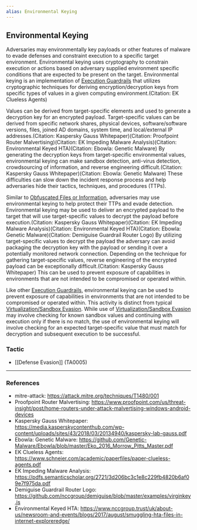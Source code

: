 ```yaml
---
alias: Environmental Keying
---
```


## Environmental Keying

Adversaries may environmentally key payloads or other features of malware to evade defenses and constraint execution to a specific target environment. Environmental keying uses cryptography to constrain execution or actions based on adversary supplied environment specific conditions that are expected to be present on the target. Environmental keying is an implementation of [Execution Guardrails](https://attack.mitre.org/techniques/T1480) that utilizes cryptographic techniques for deriving encryption/decryption keys from specific types of values in a given computing environment.(Citation: EK Clueless Agents)

Values can be derived from target-specific elements and used to generate a decryption key for an encrypted payload. Target-specific values can be derived from specific network shares, physical devices, software/software versions, files, joined AD domains, system time, and local/external IP addresses.(Citation: Kaspersky Gauss Whitepaper)(Citation: Proofpoint Router Malvertising)(Citation: EK Impeding Malware Analysis)(Citation: Environmental Keyed HTA)(Citation: Ebowla: Genetic Malware) By generating the decryption keys from target-specific environmental values, environmental keying can make sandbox detection, anti-virus detection, crowdsourcing of information, and reverse engineering difficult.(Citation: Kaspersky Gauss Whitepaper)(Citation: Ebowla: Genetic Malware) These difficulties can slow down the incident response process and help adversaries hide their tactics, techniques, and procedures (TTPs).

Similar to [Obfuscated Files or Information](https://attack.mitre.org/techniques/T1027), adversaries may use environmental keying to help protect their TTPs and evade detection. Environmental keying may be used to deliver an encrypted payload to the target that will use target-specific values to decrypt the payload before execution.(Citation: Kaspersky Gauss Whitepaper)(Citation: EK Impeding Malware Analysis)(Citation: Environmental Keyed HTA)(Citation: Ebowla: Genetic Malware)(Citation: Demiguise Guardrail Router Logo) By utilizing target-specific values to decrypt the payload the adversary can avoid packaging the decryption key with the payload or sending it over a potentially monitored network connection. Depending on the technique for gathering target-specific values, reverse engineering of the encrypted payload can be exceptionally difficult.(Citation: Kaspersky Gauss Whitepaper) This can be used to prevent exposure of capabilities in environments that are not intended to be compromised or operated within.

Like other [Execution Guardrails](https://attack.mitre.org/techniques/T1480), environmental keying can be used to prevent exposure of capabilities in environments that are not intended to be compromised or operated within. This activity is distinct from typical [Virtualization/Sandbox Evasion](https://attack.mitre.org/techniques/T1497). While use of [Virtualization/Sandbox Evasion](https://attack.mitre.org/techniques/T1497) may involve checking for known sandbox values and continuing with execution only if there is no match, the use of environmental keying will involve checking for an expected target-specific value that must match for decryption and subsequent execution to be successful.


### Tactic

- [[Defense Evasion]] (TA0005)


---
### References

- mitre-attack: https://attack.mitre.org/techniques/T1480/001
- Proofpoint Router Malvertising: https://www.proofpoint.com/us/threat-insight/post/home-routers-under-attack-malvertising-windows-android-devices
- Kaspersky Gauss Whitepaper: https://media.kasperskycontenthub.com/wp-content/uploads/sites/43/2018/03/20134940/kaspersky-lab-gauss.pdf
- Ebowla: Genetic Malware: https://github.com/Genetic-Malware/Ebowla/blob/master/Eko_2016_Morrow_Pitts_Master.pdf
- EK Clueless Agents: https://www.schneier.com/academic/paperfiles/paper-clueless-agents.pdf
- EK Impeding Malware Analysis: https://pdfs.semanticscholar.org/2721/3d206bc3c1e8c229fb4820b6af09e7f975da.pdf
- Demiguise Guardrail Router Logo: https://github.com/nccgroup/demiguise/blob/master/examples/virginkey.js
- Environmental Keyed HTA: https://www.nccgroup.trust/uk/about-us/newsroom-and-events/blogs/2017/august/smuggling-hta-files-in-internet-exploreredge/
